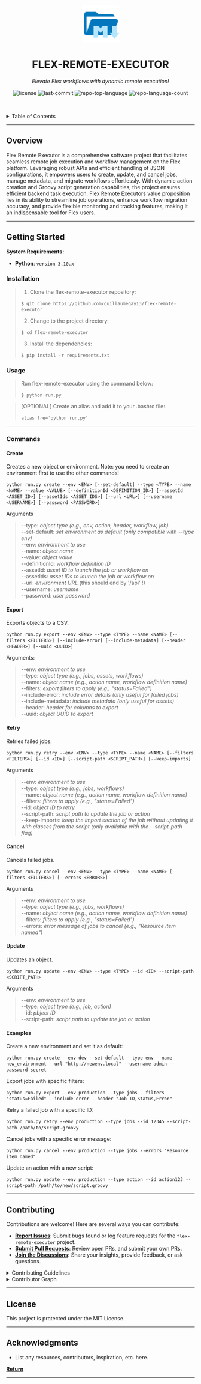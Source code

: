 <p align="center">
  <img src="https://raw.githubusercontent.com/PKief/vscode-material-icon-theme/ec559a9f6bfd399b82bb44393651661b08aaf7ba/icons/folder-markdown-open.svg" width="100" alt="project-logo">
</p>
<p align="center">
    <h1 align="center">FLEX-REMOTE-EXECUTOR</h1>
</p>
<p align="center">
    <em>Elevate Flex workflows with dynamic remote execution!</em>
</p>
<p align="center">
	<img src="https://img.shields.io/github/license/guillaumegay13/flex-remote-executor?style=default&logo=opensourceinitiative&logoColor=white&color=0080ff" alt="license">
	<img src="https://img.shields.io/github/last-commit/guillaumegay13/flex-remote-executor?style=default&logo=git&logoColor=white&color=0080ff" alt="last-commit">
	<img src="https://img.shields.io/github/languages/top/guillaumegay13/flex-remote-executor?style=default&color=0080ff" alt="repo-top-language">
	<img src="https://img.shields.io/github/languages/count/guillaumegay13/flex-remote-executor?style=default&color=0080ff" alt="repo-language-count">
<p>
<p align="center">
	<!-- default option, no dependency badges. -->
</p>

<br><!-- TABLE OF CONTENTS -->
<details>
  <summary>Table of Contents</summary><br>

- [ Overview](#-overview)
- [ Getting Started](#-getting-started)
  - [ Installation](#-installation)
  - [ Usage](#-usage)
  - [ Tests](#-tests)
- [ Contributing](#-contributing)
- [ License](#-license)
- [ Acknowledgments](#-acknowledgments)
</details>
<hr>

##  Overview

Flex Remote Executor is a comprehensive software project that facilitates seamless remote job execution and workflow management on the Flex platform. Leveraging robust APIs and efficient handling of JSON configurations, it empowers users to create, update, and cancel jobs, manage metadata, and migrate workflows effortlessly. With dynamic action creation and Groovy script generation capabilities, the project ensures efficient backend task execution. Flex Remote Executors value proposition lies in its ability to streamline job operations, enhance workflow migration accuracy, and provide flexible monitoring and tracking features, making it an indispensable tool for Flex users.

---

##  Getting Started

**System Requirements:**

* **Python**: `version 3.10.x`

###  Installation

> 1. Clone the flex-remote-executor repository:
>
> ```console
> $ git clone https://github.com/guillaumegay13/flex-remote-executor
> ```
>
> 2. Change to the project directory:
> ```console
> $ cd flex-remote-executor
> ```
>
> 3. Install the dependencies:
> ```console
> $ pip install -r requirements.txt
> ```

###  Usage

> Run flex-remote-executor using the command below:
> ```console
> $ python run.py
> ```

> [OPTIONAL] Create an alias and add it to your .bashrc file:
> ```
> alias fre='python run.py'
> ```

---

### Commands

#### Create
Creates a new object or environment.
Note: you need to create an environment first to use the other commands!

```
python run.py create --env <ENV> [--set-default] --type <TYPE> --name <NAME> --value <VALUE> [--definitionId <DEFINITION_ID>] [--assetId <ASSET_ID>] [--assetIds <ASSET_IDS>] [--url <URL>] [--username <USERNAME>] [--password <PASSWORD>]
```

Arguments  

> --type: *object type (e.g., env, action, header, workflow, job)*  
> --set-default: *set environment as default (only compatible with --type env)*  
> --env: *environment to use*  
> --name: *object name*  
> --value: *object value*  
> --definitionId: *workflow definition ID*  
> --assetId: *asset ID to launch the job or workflow on*   
> --assetIds: *asset IDs to launch the job or workflow on*  
> --url: *environment URL* (this should end by '/api' !)  
> --username: *username*  
> --password: *user password*  

#### Export
Exports objects to a CSV.

```
python run.py export --env <ENV> --type <TYPE> --name <NAME> [--filters <FILTERS>] [--include-error] [--include-metadata] [--header <HEADER>] [--uuid <UUID>]
```

Arguments:

> --env: *environment to use*  
> --type: *object type (e.g., jobs, assets, workflows)*  
> --name: *object name (e.g., action name, workflow definition name)*  
> --filters: *export filters to apply (e.g., "status=Failed")*  
> --include-error: *include error details (only useful for failed jobs)*  
> --include-metadata: *include metadata (only useful for assets)*  
> --header: *header for columns to export*  
> --uuid: *object UUID to export*  


#### Retry
Retries failed jobs.

```
python run.py retry --env <ENV> --type <TYPE> --name <NAME> [--filters <FILTERS>] [--id <ID>] [--script-path <SCRIPT_PATH>] [--keep-imports]
```

Arguments  

> --env: *environment to use*  
> --type: *object type (e.g., jobs, workflows)*  
> --name: *object name (e.g., action name, workflow definition name)*  
> --filters: *filters to apply (e.g., "status=Failed")*  
> --id: *object ID to retry*  
> --script-path: *script path to update the job or action*  
> --keep-imports: *keep the import section of the job without updating it with classes from the script (only available with the --script-path flag)*  


#### Cancel
Cancels failed jobs.

```
python run.py cancel --env <ENV> --type <TYPE> --name <NAME> [--filters <FILTERS>] [--errors <ERRORS>]
```

Arguments  

> --env: *environment to use*  
> --type: *object type (e.g., jobs, workflows)*  
> --name: *object name (e.g., action name, workflow definition name)*  
> --filters: *filters to apply (e.g., "status=Failed")*  
> --errors: *error message of jobs to cancel (e.g., "Resource item named")*  

#### Update
Updates an object.

```
python run.py update --env <ENV> --type <TYPE> --id <ID> --script-path <SCRIPT_PATH>
```

Arguments  

> --env: *environment to use*  
> --type: *object type (e.g., job, action)*  
> --id: *pbject ID*  
> --script-path: *script path to update the job or action*  

#### Examples

Create a new environment and set it as default:

```
python run.py create --env dev --set-default --type env --name new_environment --url "http://newenv.local" --username admin --password secret
```

Export jobs with specific filters:

```
python run.py export --env production --type jobs --filters "status=Failed" --include-error --header "Job ID,Status,Error"
```

Retry a failed job with a specific ID:

```
python run.py retry --env production --type jobs --id 12345 --script-path /path/to/script.groovy
```

Cancel jobs with a specific error message:

```
python run.py cancel --env production --type jobs --errors "Resource item named"
```

Update an action with a new script:

```
python run.py update --env production --type action --id action123 --script-path /path/to/new/script.groovy
```

---

##  Contributing

Contributions are welcome! Here are several ways you can contribute:

- **[Report Issues](https://github.com/guillaumegay13/flex-remote-executor/issues)**: Submit bugs found or log feature requests for the `flex-remote-executor` project.
- **[Submit Pull Requests](https://github.com/guillaumegay13/flex-remote-executor/blob/main/CONTRIBUTING.md)**: Review open PRs, and submit your own PRs.
- **[Join the Discussions](https://github.com/guillaumegay13/flex-remote-executor/discussions)**: Share your insights, provide feedback, or ask questions.

<details closed>
<summary>Contributing Guidelines</summary>

1. **Fork the Repository**: Start by forking the project repository to your github account.
2. **Clone Locally**: Clone the forked repository to your local machine using a git client.
   ```sh
   git clone https://github.com/guillaumegay13/flex-remote-executor
   ```
3. **Create a New Branch**: Always work on a new branch, giving it a descriptive name.
   ```sh
   git checkout -b new-feature-x
   ```
4. **Make Your Changes**: Develop and test your changes locally.
5. **Commit Your Changes**: Commit with a clear message describing your updates.
   ```sh
   git commit -m 'Implemented new feature x.'
   ```
6. **Push to github**: Push the changes to your forked repository.
   ```sh
   git push origin new-feature-x
   ```
7. **Submit a Pull Request**: Create a PR against the original project repository. Clearly describe the changes and their motivations.
8. **Review**: Once your PR is reviewed and approved, it will be merged into the main branch. Congratulations on your contribution!
</details>

<details closed>
<summary>Contributor Graph</summary>
<br>
<p align="center">
   <a href="https://github.com{/guillaumegay13/flex-remote-executor/}graphs/contributors">
      <img src="https://contrib.rocks/image?repo=guillaumegay13/flex-remote-executor">
   </a>
</p>
</details>

---

##  License

This project is protected under the MIT License.

---

##  Acknowledgments

- List any resources, contributors, inspiration, etc. here.

[**Return**](#-overview)

---
